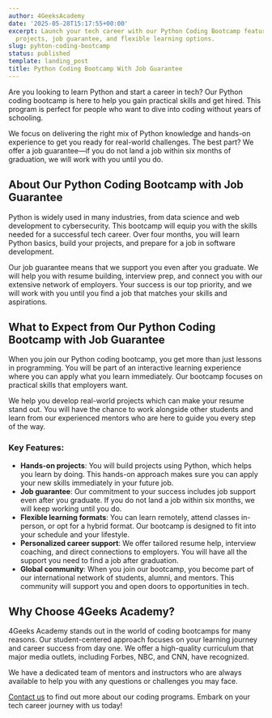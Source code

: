 ```yaml
---
author: 4GeeksAcademy
date: '2025-05-28T15:17:55+00:00'
excerpt: Launch your tech career with our Python Coding Bootcamp featuring hands-on
  projects, job guarantee, and flexible learning options.
slug: pyhton-coding-bootcamp
status: published
template: landing_post
title: Python Coding Bootcamp With Job Guarantee
---
```

Are you looking to learn Python and start a career in tech? Our Python coding bootcamp is here to help you gain practical skills and get hired. This program is perfect for people who want to dive into coding without years of schooling.

We focus on delivering the right mix of Python knowledge and hands-on experience to get you ready for real-world challenges. The best part? We offer a job guarantee—if you do not land a job within six months of graduation, we will work with you until you do.

## About Our Python Coding Bootcamp with Job Guarantee  

Python is widely used in many industries, from data science and web development to cybersecurity. This bootcamp will equip you with the skills needed for a successful tech career. Over four months, you will learn Python basics, build your projects, and prepare for a job in software development.  

Our job guarantee means that we support you even after you graduate. We will help you with resume building, interview prep, and connect you with our extensive network of employers. Your success is our top priority, and we will work with you until you find a job that matches your skills and aspirations.  

## What to Expect from Our Python Coding Bootcamp with Job Guarantee  

When you join our Python coding bootcamp, you get more than just lessons in programming. You will be part of an interactive learning experience where you can apply what you learn immediately. Our bootcamp focuses on practical skills that employers want.  

We help you develop real-world projects which can make your resume stand out. You will have the chance to work alongside other students and learn from our experienced mentors who are here to guide you every step of the way.  

### Key Features:  
- **Hands-on projects**: You will build projects using Python, which helps you learn by doing. This hands-on approach makes sure you can apply your new skills immediately in your future job.  
- **Job guarantee**: Our commitment to your success includes job support even after you graduate. If you do not land a job within six months, we will keep working until you do.  
- **Flexible learning formats**: You can learn remotely, attend classes in-person, or opt for a hybrid format. Our bootcamp is designed to fit into your schedule and your lifestyle.  
- **Personalized career support**: We offer tailored resume help, interview coaching, and direct connections to employers. You will have all the support you need to find a job after graduation.  
- **Global community**: When you join our bootcamp, you become part of our international network of students, alumni, and mentors. This community will support you and open doors to opportunities in tech.  

## Why Choose 4Geeks Academy?  

4Geeks Academy stands out in the world of coding bootcamps for many reasons. Our student-centered approach focuses on your learning journey and career success from day one. We offer a high-quality curriculum that major media outlets, including Forbes, NBC, and CNN, have recognized.  

We have a dedicated team of mentors and instructors who are always available to help you with any questions or challenges you may face.  

[Contact us](https://4geeksacademy.com/us/contact) to find out more about our coding programs. Embark on your tech career journey with us today!